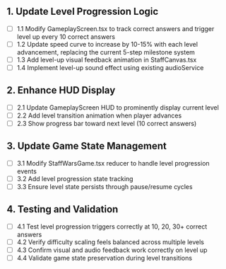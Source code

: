 ## 1. Update Level Progression Logic
- [ ] 1.1 Modify GameplayScreen.tsx to track correct answers and trigger level up every 10 correct answers
- [ ] 1.2 Update speed curve to increase by 10-15% with each level advancement, replacing the current 5-step milestone system
- [ ] 1.3 Add level-up visual feedback animation in StaffCanvas.tsx
- [ ] 1.4 Implement level-up sound effect using existing audioService

## 2. Enhance HUD Display
- [ ] 2.1 Update GameplayScreen HUD to prominently display current level
- [ ] 2.2 Add level transition animation when player advances
- [ ] 2.3 Show progress bar toward next level (10 correct answers)

## 3. Update Game State Management
- [ ] 3.1 Modify StaffWarsGame.tsx reducer to handle level progression events
- [ ] 3.2 Add level progression state tracking
- [ ] 3.3 Ensure level state persists through pause/resume cycles

## 4. Testing and Validation
- [ ] 4.1 Test level progression triggers correctly at 10, 20, 30+ correct answers
- [ ] 4.2 Verify difficulty scaling feels balanced across multiple levels
- [ ] 4.3 Confirm visual and audio feedback work correctly on level up
- [ ] 4.4 Validate game state preservation during level transitions